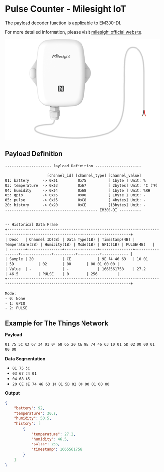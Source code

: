 # Pulse Counter - Milesight IoT

The payload decoder function is applicable to EM300-DI.

For more detailed information, please visit [milesight official website](https://www.milesight-iot.com).

![EM300-DI](EM300-DI.png)

## Payload Definition

```
--------------------- Payload Definition ---------------------

                   [channel_id] [channel_type] [channel_value]
01: battery      -> 0x01         0x75          [ 1byte ] Unit: %
03: temperature  -> 0x03         0x67          [ 2bytes] Unit: °C (℉)
04: humidity     -> 0x04         0x68          [ 1byte ] Unit: %RH
05: gpio         -> 0x05         0x00          [ 1byte ] Unit: -
05: pulse        -> 0x05         0xC8          [ 4bytes] Unit: -
20: history      -> 0x20         0xCE          [13bytes] Unit: -
------------------------------------------ EM300-DI ----------


-- Historical Data Frame
+------------------------------------------------------------------------------------------------------------------------------+
| Desc   | Channel ID(1B) | Data Type(1B) | Timestamp(4B) | Temperature(2B) | Humidity(1B) | Mode(1B) | GPIO(1B) | PULSE(4B)   |
| -------+----------------+---------------+---------------+-----------------+--------------+----------+----------+------------ |
| Sample | 20             | CE            | 9E 74 46 63   | 10 01           | 5D           | 02       | 00       | 00 01 00 00 |
| Value  | -              | -             | 1665561758    | 27.2            | 46.5         | PULSE    | 0        | 256         |
+------------------------------------------------------------------------------------------------------------------------------+

Mode:
- 0: None
- 1: GPIO
- 2: PULSE

```

## Example for The Things Network

**Payload**

```
01 75 5C 03 67 34 01 04 68 65 20 CE 9E 74 46 63 10 01 5D 02 00 00 01 00 00
```

**Data Segmentation**

-   `01 75 5C`
-   `03 67 34 01`
-   `04 68 65`
-   `20 CE 9E 74 46 63 10 01 5D 02 00 00 01 00 00`

**Output**

```json
{
    "battery": 92,
    "temperature": 30.8,
    "humidity": 50.5,
    "history": [
        {
            "temperature": 27.2,
            "humidity": 46.5,
            "pulse": 256,
            "timestamp": 1665561758
        }
    ]
}
```
